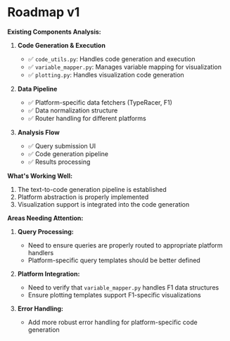 # Roadmap v1

**Existing Components Analysis:**

1. **Code Generation & Execution**
   - ✅ `code_utils.py`: Handles code generation and execution
   - ✅ `variable_mapper.py`: Manages variable mapping for visualization
   - ✅ `plotting.py`: Handles visualization code generation

2. **Data Pipeline**
   - ✅ Platform-specific data fetchers (TypeRacer, F1)
   - ✅ Data normalization structure
   - ✅ Router handling for different platforms

3. **Analysis Flow**
   - ✅ Query submission UI
   - ✅ Code generation pipeline
   - ✅ Results processing

**What's Working Well:**
1. The text-to-code generation pipeline is established
2. Platform abstraction is properly implemented
3. Visualization support is integrated into the code generation

**Areas Needing Attention:**
1. **Query Processing:**
   - Need to ensure queries are properly routed to appropriate platform handlers
   - Platform-specific query templates should be better defined

2. **Platform Integration:**
   - Need to verify that `variable_mapper.py` handles F1 data structures
   - Ensure plotting templates support F1-specific visualizations

3. **Error Handling:**
   - Add more robust error handling for platform-specific code generation